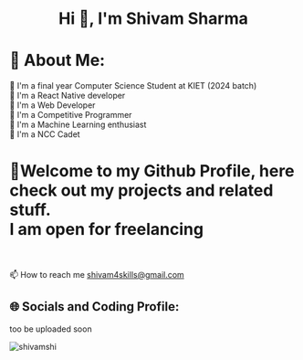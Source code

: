 <h1 align="center">Hi 👋, I'm Shivam Sharma</h1>

# 💫 About Me:

🕺 I'm a final year Computer Science Student at KIET (2024 batch)<br>
🕺 I'm a React Native developer<br>
🕺 I'm a Web Developer<br>
🕺 I'm a Competitive Programmer<br>
🕺 I'm a Machine Learning enthusiast<br>
🕺 I'm a NCC Cadet<br>
# 🕺Welcome to my Github Profile, here check out my projects and related stuff.<br>I am open for freelancing
<br><br>📫 How to reach me shivam4skills@gmail.com


## 🌐 Socials and Coding Profile:
too be uploaded soon
<p align="left"> <img src="https://komarev.com/ghpvc/?username=shivamshi&label=Profile%20views&color=0e75b6&style=flat" alt="shivamshi" /> </p>
